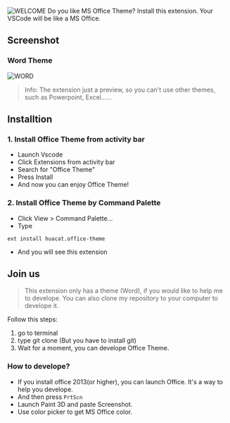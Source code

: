 ![WELCOME](https://github.com/huacat1017/huacat.office-theme/raw/master/welcome.png)
Do you like MS Office Theme? Install this extension. Your VSCode will be like a MS Office.
## Screenshot
### Word Theme
![WORD](https://github.com/huacat1017/huacat.office-theme/raw/master/word.png)
> Info: The extension just a preview, so you can't use other themes, such as Powerpoint, Excel......
## Installtion 
### 1. Install Office Theme from activity bar
- Launch Vscode
- Click Extensions from activity bar
- Search for "Office Theme"
- Press Install
- And now you can enjoy Office Theme!
### 2. Install Office Theme by Command Palette
- Click View > Command Palette...
- Type
```
ext install huacat.office-theme
```
- And you will see this extension

## Join us
> This extension only has a theme (Word), if you would like to help me to develope. You can also clone my repository to your computer to develope it.

Follow this steps:
1. go to terminal
2. type git clone (But you have to install git)
3. Wait for a moment, you can develope Office Theme.
### How to develope?
- If you install office 2013(or higher), you can launch Office. It's a way to help you develope.
- And then press `PrtScn`
- Launch Paint 3D and paste Screenshot.
- Use color picker to get MS Office color.
